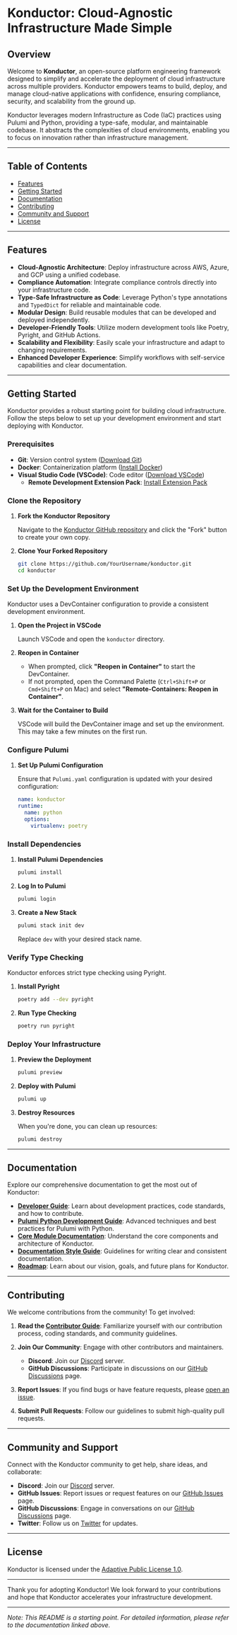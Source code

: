 # Konductor: Cloud-Agnostic Infrastructure Made Simple

## Overview

Welcome to **Konductor**, an open-source platform engineering framework designed to simplify and accelerate the deployment of cloud infrastructure across multiple providers. Konductor empowers teams to build, deploy, and manage cloud-native applications with confidence, ensuring compliance, security, and scalability from the ground up.

Konductor leverages modern Infrastructure as Code (IaC) practices using Pulumi and Python, providing a type-safe, modular, and maintainable codebase. It abstracts the complexities of cloud environments, enabling you to focus on innovation rather than infrastructure management.

---

## Table of Contents

- [Features](#features)
- [Getting Started](#getting-started)
- [Documentation](#documentation)
- [Contributing](#contributing)
- [Community and Support](#community-and-support)
- [License](#license)

---

## Features

- **Cloud-Agnostic Architecture**: Deploy infrastructure across AWS, Azure, and GCP using a unified codebase.
- **Compliance Automation**: Integrate compliance controls directly into your infrastructure code.
- **Type-Safe Infrastructure as Code**: Leverage Python's type annotations and `TypedDict` for reliable and maintainable code.
- **Modular Design**: Build reusable modules that can be developed and deployed independently.
- **Developer-Friendly Tools**: Utilize modern development tools like Poetry, Pyright, and GitHub Actions.
- **Scalability and Flexibility**: Easily scale your infrastructure and adapt to changing requirements.
- **Enhanced Developer Experience**: Simplify workflows with self-service capabilities and clear documentation.

---

## Getting Started

Konductor provides a robust starting point for building cloud infrastructure. Follow the steps below to set up your development environment and start deploying with Konductor.

### Prerequisites

- **Git**: Version control system ([Download Git](https://git-scm.com/downloads))
- **Docker**: Containerization platform ([Install Docker](https://docs.docker.com/get-docker/))
- **Visual Studio Code (VSCode)**: Code editor ([Download VSCode](https://code.visualstudio.com/))
  - **Remote Development Extension Pack**: [Install Extension Pack](https://marketplace.visualstudio.com/items?itemName=ms-vscode-remote.vscode-remote-extensionpack)

### Clone the Repository

1. **Fork the Konductor Repository**

   Navigate to the [Konductor GitHub repository](https://github.com/ContainerCraft/Konductor) and click the "Fork" button to create your own copy.

2. **Clone Your Forked Repository**

   ```bash
   git clone https://github.com/YourUsername/konductor.git
   cd konductor
   ```

### Set Up the Development Environment

Konductor uses a DevContainer configuration to provide a consistent development environment.

1. **Open the Project in VSCode**

   Launch VSCode and open the `konductor` directory.

2. **Reopen in Container**

   - When prompted, click **"Reopen in Container"** to start the DevContainer.
   - If not prompted, open the Command Palette (`Ctrl+Shift+P` or `Cmd+Shift+P` on Mac) and select **"Remote-Containers: Reopen in Container"**.

3. **Wait for the Container to Build**

   VSCode will build the DevContainer image and set up the environment. This may take a few minutes on the first run.


### Configure Pulumi

1. **Set Up Pulumi Configuration**

   Ensure that `Pulumi.yaml` configuration is updated with your desired configuration:

   ```yaml
   name: konductor
   runtime:
     name: python
     options:
       virtualenv: poetry
   ```
### Install Dependencies

1. **Install Pulumi Dependencies**

   ```bash
   pulumi install
   ```

2. **Log In to Pulumi**

   ```bash
   pulumi login
   ```

3. **Create a New Stack**

   ```bash
   pulumi stack init dev
   ```

   Replace `dev` with your desired stack name.

### Verify Type Checking

Konductor enforces strict type checking using Pyright.

1. **Install Pyright**

   ```bash
   poetry add --dev pyright
   ```

2. **Run Type Checking**

   ```bash
   poetry run pyright
   ```

### Deploy Your Infrastructure

1. **Preview the Deployment**

   ```bash
   pulumi preview
   ```

2. **Deploy with Pulumi**

   ```bash
   pulumi up
   ```

3. **Destroy Resources**

   When you're done, you can clean up resources:

   ```bash
   pulumi destroy
   ```

---

## Documentation

Explore our comprehensive documentation to get the most out of Konductor:

- **[Developer Guide](./docs/developer_guide/README.md)**: Learn about development practices, code standards, and how to contribute.
- **[Pulumi Python Development Guide](./docs/developer_guide/pulumi-python.md)**: Advanced techniques and best practices for Pulumi with Python.
- **[Core Module Documentation](./docs/modules/core/README.md)**: Understand the core components and architecture of Konductor.
- **[Documentation Style Guide](./docs/developer_guide/documentation.md)**: Guidelines for writing clear and consistent documentation.
- **[Roadmap](./docs/developer_guide/ROADMAP.md)**: Learn about our vision, goals, and future plans for Konductor.

---

## Contributing

We welcome contributions from the community! To get involved:

1. **Read the [Contributor Guide](./CONTRIBUTING.md)**: Familiarize yourself with our contribution process, coding standards, and community guidelines.

2. **Join Our Community**: Engage with other contributors and maintainers.

   - **Discord**: Join our [Discord](https://discord.gg/VR9UhMrcFW) server.
   - **GitHub Discussions**: Participate in discussions on our [GitHub Discussions](https://github.com/ContainerCraft/Konductor/discussions) page.

3. **Report Issues**: If you find bugs or have feature requests, please [open an issue](https://github.com/ContainerCraft/Konductor/issues).

4. **Submit Pull Requests**: Follow our guidelines to submit high-quality pull requests.

---

## Community and Support

Connect with the Konductor community to get help, share ideas, and collaborate:

- **Discord**: Join our [Discord](https://discord.gg/VR9UhMrcFW) server.
- **GitHub Issues**: Report issues or request features on our [GitHub Issues](https://github.com/ContainerCraft/Konductor/issues) page.
- **GitHub Discussions**: Engage in conversations on our [GitHub Discussions](https://github.com/ContainerCraft/Konductor/discussions) page.
- **Twitter**: Follow us on [Twitter](https://twitter.com/konductor) for updates.

---

## License

Konductor is licensed under the [Adaptive Public License 1.0](./LICENSE).

---

Thank you for adopting Konductor! We look forward to your contributions and hope that Konductor accelerates your infrastructure development.

---

*Note: This README is a starting point. For detailed information, please refer to the documentation linked above.*
